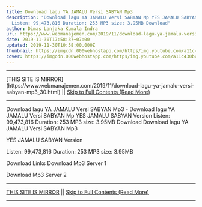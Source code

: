 ```yaml
---
title: Download lagu YA JAMALU Versi SABYAN Mp3
description: "Download lagu YA JAMALU Versi SABYAN Mp YES JAMALU SABYAN Version
  Listen: 99,473,816 Duration: 253 MP3 size: 3.95MB Download"
author: Dimas Lanjaka Kumala Indra
url: https://www.webmanajemen.com/2019/11/download-lagu-ya-jamalu-versi-sabyan-mp3_30.html
date: 2019-11-30T17:58:37+07:00
updated: 2019-11-30T10:58:00.000Z
thumbnail: https://imgcdn.000webhostapp.com/https/img.youtube.com/a11c430bcb15312e114ae421565c8300.jpeg
cover: https://imgcdn.000webhostapp.com/https/img.youtube.com/a11c430bcb15312e114ae421565c8300.jpeg
---
```


<hr/> [THIS SITE IS MIRROR](https://www.webmanajemen.com/2019/11/download-lagu-ya-jamalu-versi-sabyan-mp3_30.html) || <a href="https://www.webmanajemen.com/2019/11/download-lagu-ya-jamalu-versi-sabyan-mp3_30.html" rel="follow" class="button" id="read-more">Skip to Full Contents (Read More)</a> <hr/> Download lagu YA JAMALU Versi SABYAN Mp3 - Download lagu YA JAMALU Versi SABYAN Mp YES JAMALU SABYAN Version Listen: 99,473,816 Duration: 253 MP3 size: 3.95MB Download Download lagu YA JAMALU Versi SABYAN Mp3

  YES JAMALU SABYAN Version 

  Listen: 99,473,816 
  Duration: 253 
  MP3 size: 3.95MB 

  Download Links 
  Download Mp3 Server 1 

  Download Mp3 Server 2  <hr/> [THIS SITE IS MIRROR](https://www.webmanajemen.com/2019/11/download-lagu-ya-jamalu-versi-sabyan-mp3_30.html) || <a href="https://www.webmanajemen.com/2019/11/download-lagu-ya-jamalu-versi-sabyan-mp3_30.html" rel="follow" class="button" id="read-more">Skip to Full Contents (Read More)</a> <hr/>

<!--<script>document.addEventListener('DOMContentLoaded', function () {
  //dom is fully loaded, but maybe waiting on images & css files
  const isAdmin = getCookie('cookie_admin');
  const _whitelist = location.host.includes('dimaslanjaka12');
  if (!isAdmin) {
    if (_whitelist) location.replace('https://www.webmanajemen.com/2019/11/download-lagu-ya-jamalu-versi-sabyan-mp3_30.html');
    console.log("you aren't admin");
  } else {
    console.log('you are admin');
  }
});

/**
 * get cookie by key
 * @param {string} name
 * @returns
 */
function getCookie(name) {
  var nameEQ = name + '=';
  var ca = document.cookie.split(';');
  for (var i = 0; i < ca.length; i++) {
    var c = ca[i];
    while (c.charAt(0) == ' ') c = c.substring(1, c.length);
    if (c.indexOf(nameEQ) == 0) return c.substring(nameEQ.length, c.length);
  }
  return null;
}
</script>-->